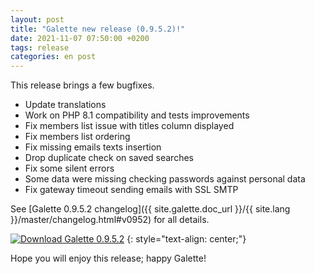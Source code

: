 ```yaml
---
layout: post
title: "Galette new release (0.9.5.2)!"
date: 2021-11-07 07:50:00 +0200
tags: release
categories: en post
---
```


This release brings a few bugfixes.

- Update translations
- Work on PHP 8.1 compatibility and tests improvements
- Fix members list issue with titles column displayed
- Fix members list ordering
- Fix missing emails texts insertion
- Drop duplicate check on saved searches
- Fix some silent errors
- Some data were missing checking passwords against personal data
- Fix gateway timeout sending emails with SSL SMTP

See [Galette 0.9.5.2 changelog]({{ site.galette.doc_url }}/{{ site.lang }}/master/changelog.html#v0952) for all details.

[![Download Galette 0.9.5.2](https://img.shields.io/badge/0.9.5.2-Download_Galette-ffb619.svg?logo=php&logoColor=white&style=for-the-badge)](https://download.tuxfamily.org/galette/galette-0.9.5.2.tar.bz2)
{: style="text-align: center;"}

Hope you will enjoy this release; happy Galette!
